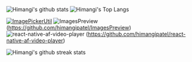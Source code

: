 
<!--
**himangipatel/himangipatel** is a ✨ _special_ ✨ repository because its `README.md` (this file) appears on your GitHub profile.

Here are some ideas to get you started:

- 🔭 I’m currently working on ...
- 🌱 I’m currently learning ...
- 👯 I’m looking to collaborate on ...
- 🤔 I’m looking for help with ...
- 💬 Ask me about ...
- 📫 How to reach me: ...
- 😄 Pronouns: ...
- ⚡ Fun fact: ...
-->

![Himangi's github stats](https://github-readme-stats.vercel.app/api?username=himangipatel&show_icons=true&theme=merko&hide_title=true)
![Himangi's Top Langs](https://github-readme-stats.vercel.app/api/top-langs/?username=himangipatel&layout=compact&theme=merko)

[![ImagePickerUtil](https://github-readme-stats.vercel.app/api/pin/?username=himangipatel&repo=ImagePickerUtil&theme=merko)](https://github.com/himangipatel/ImagePickerUtil)
![ImagesPreview](https://github-readme-stats.vercel.app/api/pin/?username=himangipatel&repo=ImagesPreview&theme=merko) (https://github.com/himangipatel/ImagesPreview)
![react-native-af-video-player](https://github-readme-stats.vercel.app/api/pin/?username=himangipatel&repo=react-native-af-video-player&theme=merko)
(https://github.com/himangipatel/react-native-af-video-player)

![Himangi's github streak stats](https://github-readme-streak-stats.herokuapp.com/?user=himangipatel&theme=merko)
